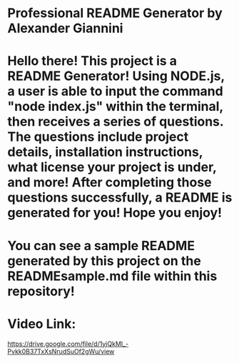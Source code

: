 # Professional README Generator by Alexander Giannini

# Hello there! This project is a README Generator! Using NODE.js, a user is able to input the command "node index.js" within the terminal, then receives a series of questions. The questions include project details, installation instructions, what license your project is under, and more! After completing those questions successfully, a README is generated for you! Hope you enjoy!

# You can see a sample README generated by this project on the READMEsample.md file within this repository!

# Video Link:
  https://drive.google.com/file/d/1yjQkMI_-Pvkk0B37TxXsNrudSuOf2gWu/view
